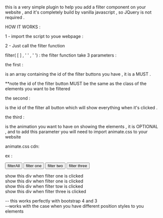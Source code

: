this is a very simple plugin to help you add a filter component on your website , and it's completely build by vanilla javascript , so
JQuery is not required .

HOW IT WORKS :

1 - import the script to youe webpage : 
<script src = " src/beFilter.js " > </script>

2 - Just call the filter function 

filter( [ ] , ' ' , ' ') : the filter function take 3 parameters : 

the first :

is an array containing the id of the filter buttons you have , it is a MUST .

**note the id of the filter button MUST be the same as the class of the elements you want to be filtered 

the second : 

is the id of the filter all button which will show everything when it's clicked .

the third : 

is the animation you want to have on showing the elements , it is OPTIONAL , and to add this parameter you will need to import animate.css to your website

animate.css cdn: 
<link rel="stylesheet" href="https://cdnjs.cloudflare.com/ajax/libs/animate.css/3.7.0/animate.min.css">

ex : 

<button id ="filterAll"> filterAll</button>
<button id ="filter1"> filter one </button>
<button id ="filter2"> filter two </button> 
<button id ="filter3"> filter three </button>

<div class="filter1"> show this div when filter one is clicked </div>
<div class="filter1"> show this div when filter one is clicked </div>
<div class="filter2"> show this div when filter tow is clicked </div>
<div class="filter3"> show this div when filter three is clicked </div>

<script>

beFilter( ['filter1','filter2','filter3'] , 'filterAll' , 'fadeIn'  );

</script>

-- this works perfectly with bootstrap 4 and 3                                                                                           
--works with the case when you have different position styles to you elements


